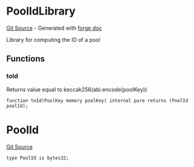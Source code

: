 # PoolIdLibrary
[Git Source](https://github.com/uniswap/v4-core/blob/80311e34080fee64b6fc6c916e9a51a437d0e482/src/types/PoolId.sol) - Generated with [forge doc](https://book.getfoundry.sh/reference/forge/forge-doc)

Library for computing the ID of a pool


## Functions
### toId

Returns value equal to keccak256(abi.encode(poolKey))


```solidity
function toId(PoolKey memory poolKey) internal pure returns (PoolId poolId);
```

# PoolId
[Git Source](https://github.com/uniswap/v4-core/blob/80311e34080fee64b6fc6c916e9a51a437d0e482/src/types/PoolId.sol)


```solidity
type PoolId is bytes32;
```

